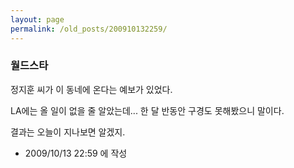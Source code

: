 ```yaml
---
layout: page
permalink: /old_posts/200910132259/
---
```


### 월드스타

정지훈 씨가 이 동네에 온다는 예보가 있었다.

LA에는 올 일이 없을 줄 알았는데... 한 달 반동안 구경도 못해봤으니 말이다.

결과는 오늘이 지나보면 알겠지.





- 2009/10/13 22:59 에 작성